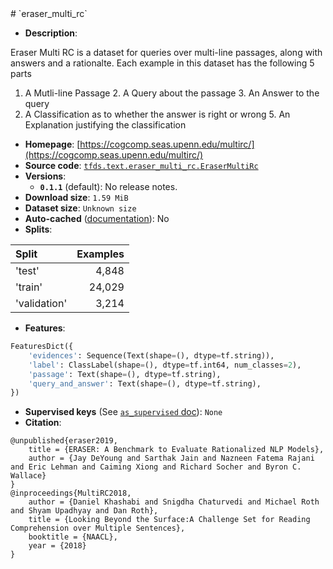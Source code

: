<div itemscope itemtype="http://schema.org/Dataset">
  <div itemscope itemprop="includedInDataCatalog" itemtype="http://schema.org/DataCatalog">
    <meta itemprop="name" content="TensorFlow Datasets" />
  </div>
  <meta itemprop="name" content="eraser_multi_rc" />
  <meta itemprop="description" content="&#10;Eraser Multi RC is a dataset for queries over multi-line passages, along with&#10;answers and a rationalte. Each example in this dataset has the following 5 parts&#10;1. A Mutli-line Passage&#10;2. A Query about the passage&#10;3. An Answer to the query&#10;4. A Classification as to whether the answer is right or wrong&#10;5. An Explanation justifying the classification&#10;&#10;&#10;To use this dataset:&#10;&#10;```python&#10;import tensorflow_datasets as tfds&#10;&#10;ds = tfds.load(&#x27;eraser_multi_rc&#x27;, split=&#x27;train&#x27;)&#10;for ex in ds.take(4):&#10;  print(ex)&#10;```&#10;&#10;See [the guide](https://www.tensorflow.org/datasets/overview) for more&#10;informations on [tensorflow_datasets](https://www.tensorflow.org/datasets).&#10;&#10;" />
  <meta itemprop="url" content="https://www.tensorflow.org/datasets/catalog/eraser_multi_rc" />
  <meta itemprop="sameAs" content="https://cogcomp.seas.upenn.edu/multirc/" />
  <meta itemprop="citation" content="&#10;@unpublished{eraser2019,&#10;    title = {ERASER: A Benchmark to Evaluate Rationalized NLP Models},&#10;    author = {Jay DeYoung and Sarthak Jain and Nazneen Fatema Rajani and Eric Lehman and Caiming Xiong and Richard Socher and Byron C. Wallace}&#10;}&#10;@inproceedings{MultiRC2018,&#10;    author = {Daniel Khashabi and Snigdha Chaturvedi and Michael Roth and Shyam Upadhyay and Dan Roth},&#10;    title = {Looking Beyond the Surface:A Challenge Set for Reading Comprehension over Multiple Sentences},&#10;    booktitle = {NAACL},&#10;    year = {2018}&#10;}&#10;" />
</div>
# `eraser_multi_rc`

*   **Description**:

Eraser Multi RC is a dataset for queries over multi-line passages, along with
answers and a rationalte. Each example in this dataset has the following 5 parts
1. A Mutli-line Passage 2. A Query about the passage 3. An Answer to the query
4. A Classification as to whether the answer is right or wrong 5. An Explanation
justifying the classification

*   **Homepage**:
    [https://cogcomp.seas.upenn.edu/multirc/](https://cogcomp.seas.upenn.edu/multirc/)
*   **Source code**:
    [`tfds.text.eraser_multi_rc.EraserMultiRc`](https://github.com/tensorflow/datasets/tree/master/tensorflow_datasets/text/eraser_multi_rc.py)
*   **Versions**:
    *   **`0.1.1`** (default): No release notes.
*   **Download size**: `1.59 MiB`
*   **Dataset size**: `Unknown size`
*   **Auto-cached**
    ([documentation](https://www.tensorflow.org/datasets/performances#auto-caching)):
    No
*   **Splits**:

Split        | Examples
:----------- | -------:
'test'       | 4,848
'train'      | 24,029
'validation' | 3,214

*   **Features**:

```python
FeaturesDict({
    'evidences': Sequence(Text(shape=(), dtype=tf.string)),
    'label': ClassLabel(shape=(), dtype=tf.int64, num_classes=2),
    'passage': Text(shape=(), dtype=tf.string),
    'query_and_answer': Text(shape=(), dtype=tf.string),
})
```
*   **Supervised keys** (See
    [`as_supervised` doc](https://www.tensorflow.org/datasets/api_docs/python/tfds/load#args)):
    `None`
*   **Citation**:

```
@unpublished{eraser2019,
    title = {ERASER: A Benchmark to Evaluate Rationalized NLP Models},
    author = {Jay DeYoung and Sarthak Jain and Nazneen Fatema Rajani and Eric Lehman and Caiming Xiong and Richard Socher and Byron C. Wallace}
}
@inproceedings{MultiRC2018,
    author = {Daniel Khashabi and Snigdha Chaturvedi and Michael Roth and Shyam Upadhyay and Dan Roth},
    title = {Looking Beyond the Surface:A Challenge Set for Reading Comprehension over Multiple Sentences},
    booktitle = {NAACL},
    year = {2018}
}
```
